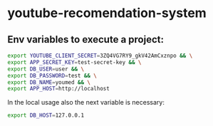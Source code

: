 # youtube-recomendation-system

## Env variables to execute a project:

```bash
export YOUTUBE_CLIENT_SECRET=3ZQ4VG7RY9_gkV42AmCxznpo && \
export APP_SECRET_KEY=test-secret-key && \
export DB_USER=user && \
export DB_PASSWORD=test && \
export DB_NAME=youmed && \
export APP_HOST=http://localhost
```

In the local usage also the next variable is necessary:

```bash
export DB_HOST=127.0.0.1
```
